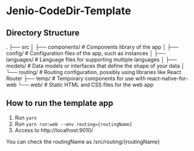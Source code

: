 # Jenio-CodeDir-Template


## Directory Structure
.
├── src
│ ├── components/ # Components library of the app
│ ├── config/ # Configuration files of the app, such as instances
│ ├── languages/ # Language files for supporting multiple languages
│ ├── models/ # Data models or interfaces that define the shape of your data
│ └── routing/ # Routing configuration, possibly using libraries like React Router
├── temp/ # Temporary components for use with react-native-for-web
└── web/ # Static HTML and CSS files for the web app


## How to run the template app

1. Run `yarn`
2. Run `yarn run:web --env routing={routingName}`
3. Access to http://localhost:9010/

You can check the routingName as /src/routing/{routingName}
